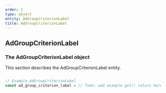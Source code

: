 ```yaml
---
order: 1
type: object
entity: AdGroupCriterionLabel
title: AdGroupCriterionLabel
---
```


## AdGroupCriterionLabel

### The AdGroupCriterionLabel object

This section describes the AdGroupCriterionLabel entity.

```javascript

// Example AdGroupCriterionLabel
const ad_group_criterion_label = // Todo: add example get() return here

```
